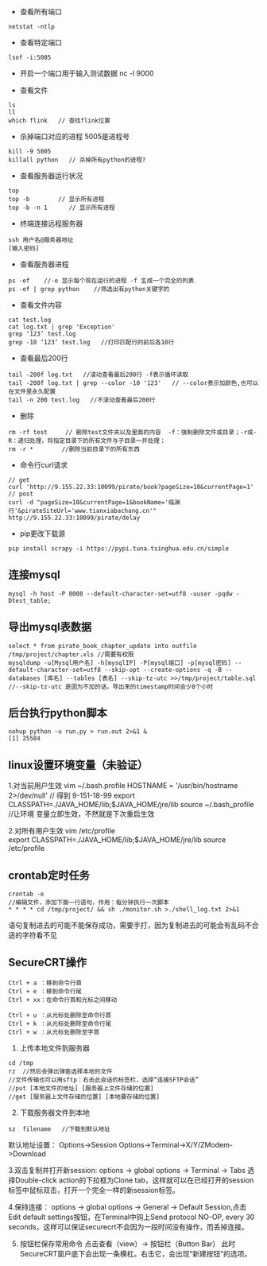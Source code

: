 - 查看所有端口
```
netstat -ntlp
```

- 查看特定端口
```
lsof -i:5005
```

- 开启一个端口用于输入测试数据
nc -l 9000

- 查看文件
```
ls
ll
which flink   // 查找flink位置
```

- 杀掉端口对应的进程 5005是进程号
```
kill -9 5005
killall python   // 杀掉所有python的进程?
```

- 查看服务器运行状况
```
top
top -b        // 显示所有进程
top -b -n 1      // 显示所有进程
```

- 终端连接远程服务器
```
ssh 用户名@服务器地址
[输入密码]
```

- 查看服务器进程
```
ps -ef    //-e 显示每个现在运行的进程 -f 生成一个完全的列表
ps -ef | grep python    //筛选出有python关键字的     
```

- 查看文件内容
```
cat test.log
cat log.txt | grep 'Exception'
grep ‘123’ test.log
grep -10 ‘123’ test.log   //打印匹配行的前后各10行
```

- 查看最后200行
```
tail -200f log.txt   //滚动查看最后200行 -f表示循环读取
tail -200f log.txt | grep --color -10 '123'   // --color表示加颜色,也可以在文件里永久配置
tail -n 200 test.log   //不滚动查看最后200行
```

- 删除
```
rm -rf test     // 删除test文件夹以及里面的内容  -f：强制删除文件或目录；-r或-R：递归处理，将指定目录下的所有文件与子目录一并处理；
rm -r *        //删除当前目录下的所有东西
```

- 命令行curl请求
```
// get
curl 'http://9.155.22.33:10099/pirate/book?pageSize=10&currentPage=1'
// post
curl -d "pageSize=10&currentPage=1&bookName='临渊行'&pirateSiteUrl='www.tianxiabachang.cn'" http://9.155.22.33:10099/pirate/delay
```

- pip更改下载源
```
pip install scrapy -i https://pypi.tuna.tsinghua.edu.cn/simple
```

## 连接mysql
```
mysql -h host -P 8008 --default-character-set=utf8 -uuser -pqdw -Dtest_table;
```

## 导出mysql表数据
```
select * from pirate_book_chapter_update into outfile /tmp/project/chapter.xls //需要有权限
mysqldump -u[Mysql用户名] -h[mysqlIP] -P[mysql端口] -p[mysql密码] --default-character-set=utf8 --skip-opt --create-options -q -B --databases [库名] --tables [表名] --skip-tz-utc >>/tmp/project/table.sql
//--skip-tz-utc 是因为不加的话，导出来的timestamp时间会少8个小时
```

## 后台执行python脚本
```
nohup python -u run.py > run.out 2>&1 &
[1] 25584
```

## linux设置环境变量（未验证）
1.对当前用户生效
vim ~/.bash.profile
HOSTNAME = '/usr/bin/hostname 2>/dev/null'   // 得到 9-151-18-99
export CLASSPATH=./JAVA_HOME/lib;$JAVA_HOME/jre/lib
source ~/.bash_profile    //让环境 变量立即生效，不然就是下次重启生效

2.对所有用户生效
vim /etc/profile    
export CLASSPATH=./JAVA_HOME/lib;$JAVA_HOME/jre/lib
source /etc/profile

## crontab定时任务
```
crontab -e
//编辑文件，添加下面一行语句，作用：每分钟执行一次脚本
* * * * cd /tmp/project/ && sh ./monitor.sh >./shell_log.txt 2>&1   
```
语句复制进去的可能不能保存成功，需要手打，因为复制进去的可能会有乱码不合适的字符看不见

## SecureCRT操作
```
Ctrl + a ：移到命令行首
Ctrl + e ：移到命令行尾
Ctrl + xx：在命令行首和光标之间移动

Ctrl + u ：从光标处删除至命令行首
Ctrl + k ：从光标处删除至命令行尾
Ctrl + w ：从光标处删除至字首
```

1.  上传本地文件到服务器
```
cd /tmp
rz  //然后会弹出弹窗选择本地的文件
//文件传输也可以用sftp：右击此会话的标签栏，选择“连接SFTP会话”
//put [本地文件的地址] [服务器上文件存储的位置]
//get [服务器上文件存储的位置] [本地要存储的位置]
```
2. 下载服务器文件到本地
```
sz  filename   //下载到默认地址
```
默认地址设置：
Options->Session Options->Terminal->X/Y/ZModem->Download

3.双击复制并打开新session:
options -> global options -> Terminal -> Tabs 选择Double-click action的下拉框为Clone tab，这样就可以在已经打开的session标签中鼠标双击，打开一个完全一样的新session标签。 

4.保持连接：
options -> global options -> General -> Default Session,点击Edit default settings按钮，在Terminal中钩上Send protocol NO-OP, every 30 seconds，这样可以保证securecrt不会因为一段时间没有操作，而丢掉连接。

5. 按钮栏保存常用命令
点击查看（view）-> 按钮栏（Button Bar）
此时SecureCRT窗户底下会出现一条横杠。右击它，会出现“新建按钮”的选项。
